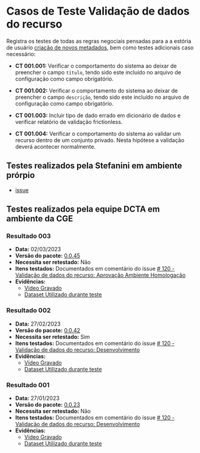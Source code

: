 # Casos de Teste Validação de dados do recurso

Registra os testes de todas as regras negociais pensadas para a a estória de usuário [criação de novos metadados](../../../estorias_de_usuarios/sprint_03/05_validacao_de_dados_do_recurso), bem como testes adicionais caso necessário:

- **CT 001.001:** 
Verificar o comportamento do sistema ao deixar de preencher o campo `título`, tendo sido este incluído no arquivo de configuração como campo obrigatório.

- **CT 001.002:** 
Verificar o comportamento do sistema ao deixar de preencher o campo `descrição`, tendo sido este incluído no arquivo de configuração como campo obrigatório.

- **CT 001.003:** 
Incluir tipo de dado errado em dicionário de dados e verificar relatório de validação frictionless.

- **CT 001.004:** 
Verificar o comportamento do sistema ao validar um recurso dentro de um conjunto privado. Nesta hipótese a validação deverá acontecer normalmente.

## Testes realizados pela Stefanini em ambiente prórpio

- [issue](https://github.com/transparencia-mg/work-stefanini/issues/125)

## Testes realizados pela equipe DCTA em ambiente da CGE 

### Resultado 003
- **Data:** 02/03/2023
- **Versão do pacote:** [0.0.45](https://pypi.org/project/ckanext-datapackage-creator/0.0.45/)
- **Necessita ser retestado:** Não
- **Itens testados:** Documentados em comentário do issue [# 120 - Validação de dados do recurso: Aprovação Ambiente Homologação](https://github.com/transparencia-mg/work-stefanini/issues/126#issue-1500767104)
- **Evidências:**    
    - [Vídeo Gravado](https://youtu.be/fLXJpivSok4)
    - [Dataset Utilizado durante teste](http://projetockan.cge.mg.gov.br/dataset/teste-validacao-recurso-3-estoria-da-sprint-3)

### Resultado 002
- **Data:** 27/02/2023
- **Versão do pacote:** [0.0.42](https://pypi.org/project/ckanext-datapackage-creator/0.0.42/)
- **Necessita ser retestado:** Sim
- **Itens testados:** Documentados em comentário do issue [# 120 - Validação de dados do recurso: Desenvolvimento](https://github.com/transparencia-mg/work-stefanini/issues/124#issuecomment-1446384874)
- **Evidências:**    
    - [Vídeo Gravado](https://youtu.be/96pM5wFqaF4)
    - [Dataset Utilizado durante teste](http://projetockan.cge.mg.gov.br/dataset/teste-estoria-validacao-dados-recurso-2023-02-27)

### Resultado 001
- **Data:** 27/01/2023
- **Versão do pacote:** [0.0.23](https://pypi.org/project/ckanext-datapackage-creator/0.0.23/)
- **Necessita ser retestado:** Não
- **Itens testados:** Documentados em comentário do issue [# 120 - Validação de dados do recurso: Desenvolvimento](https://github.com/transparencia-mg/work-stefanini/issues/124#issuecomment-1406502062)
- **Evidências:**    
    - [Vídeo Gravado](https://youtu.be/rBKfW6mU98o)
    - [Dataset Utilizado durante teste](http://projetockan.cge.mg.gov.br/dataset/teste-upload-estoria-03-sprint-03-parcial)

